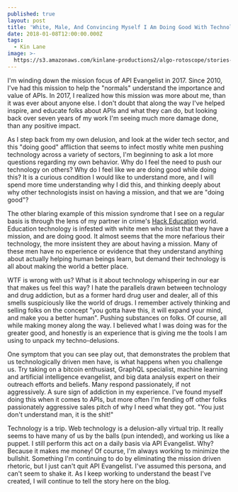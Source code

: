 ```yaml
---
published: true
layout: post
title: 'White, Male, And Convincing Myself I Am Doing Good With Technology'
date: 2018-01-08T12:00:00.000Z
tags:
  - Kin Lane
image: >-
  https://s3.amazonaws.com/kinlane-productions2/algo-rotoscope/stories-new/75_125_800_500_0_max_0_1_1.jpg
---
```

I'm winding down the mission focus of API Evangelist in 2017. Since 2010, I've had this mission to help the "normals" understand the importance and value of APIs. In 2017, I realized how this mission was more about me, than it was ever about anyone else. I don't doubt that along the way I've helped inspire, and educate folks about APIs and what they can do, but looking back over seven years of my work I'm seeing much more damage done, than any positive impact.

As I step back from my own delusion, and look at the wider tech sector, and this "doing good" affliction that seems to infect mostly white men pushing technology across a variety of sectors, I'm beginning to ask a lot more questions regarding my own behavior. Why do I feel the need to push our technology on others? Why do I feel like we are doing good while doing this? It is a curious condition I would like to understand more, and I will spend more time understanding why I did this, and thinking deeply about why other technologists insist on having a mission, and that we are "doing good"?

The other blaring example of this mission syndrome that I see on a regular basis is through the lens of my partner in crime's [Hack Education](http://hackeducation.com) world. Education technology is infested with white men who insist that they have a mission, and are doing good. It almost seems that the more nefarious their technology, the more insistent they are about having a mission. Many of these men have no experience or evidence that they understand anything about actually helping human beings learn, but demand their technology is all about making the world a better place.

WTF is wrong with us? What is it about technology whispering in our ear that makes us feel this way? I hate the parallels drawn between technology and drug addiction, but as a former hard drug user and dealer, all of this smells suspiciously like the world of drugs. I remember actively thinking and selling folks on the concept "you gotta have this, it will expand your mind, and make you a better human". Pushing substances on folks. Of course, all while making money along the way. I believed what I was doing was for the greater good, and honestly is an experience that is giving me the tools I am using to unpack my techno-delusions.

One symptom that you can see play out, that demonstrates the problem that us technologically driven men have, is what happens when you challenge us. Try taking on a bitcoin enthusiast, GraphQL specialist, machine learning and artificial intelligence evangelist, and big data analysis expert on their outreach efforts and beliefs. Many respond passionately, if not aggressively. A sure sign of addiction in my experience. I've found myself doing this when it comes to APIs, but more often I'm fending off other folks passionately aggressive sales pitch of why I need what they got. "You just don't understand man, it is the shit!"

Technology is a trip. Web technology is a delusion-ally virtual trip. It really seems to have many of us by the balls (pun intended), and working us like a puppet. I still perform this act on a daily basis via API Evangelist. Why? Because it makes me money! Of course, I'm always working to minimize the bullshit. Something I'm continuing to do by eliminating the mission driven rhetoric, but I just can't quit API Evangelist. I've assumed this persona, and can't seem to shake it. As I keep working to understand the beast I've created, I will continue to tell the story here on the blog.
